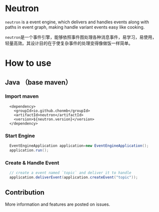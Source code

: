 # Neutron
`neutron` is a event engine, which delivers and handles events along with paths in event graph, making handle variant events easy like cooking.

`neutron`是一个事件引擎，能够依照事件图处理各种消息事件，易学习，易使用，轻量高效。其设计目的在于使复杂事件的处理变得像做饭一样简单。

# How to use

## Java （base maven）

### Import maven

```pom
  <dependency>
    <groupId>io.github.chonmb</groupId>
    <artifactId>neutron</artifactId>
    <version>${neutron.version}</version>
  </dependency>
```
### Start Engine

```java
  EventEngineApplication application=new EventEngineApplication();
  application.run();
```

### Create & Handle Event

```java
  // create a event named `topic` and deliver it to handle
  application.deliverEvent(application.createEvent("topic"));
```

## Contribution
More information and features are posted on issues.
